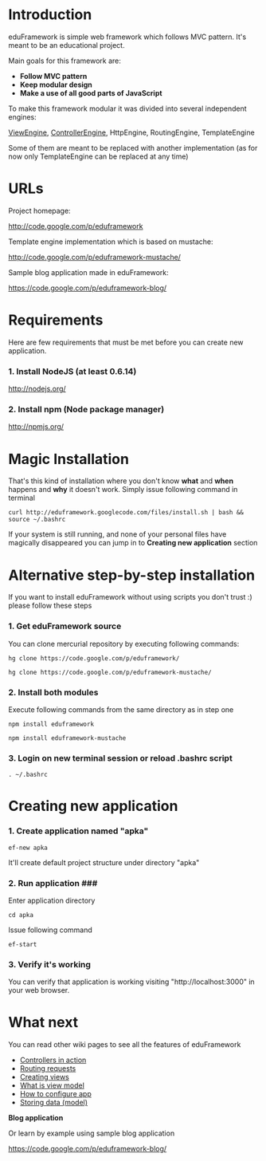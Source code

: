# Introduction #
eduFramework is simple web framework which follows MVC pattern. It's meant to be an educational project.

Main goals for this framework are:

  * **Follow MVC pattern**
  * **Keep modular design**
  * **Make a use of all good parts of JavaScript**

To make this framework modular it was divided into several independent engines:

[ViewEngine](ViewEngine.md), [ControllerEngine](Controllers.md), HttpEngine, RoutingEngine, TemplateEngine

Some of them are meant to be replaced with another implementation (as for now only TemplateEngine can be replaced at any time)

# URLs #

Project homepage:

http://code.google.com/p/eduframework

Template engine implementation which is based on mustache:

http://code.google.com/p/eduframework-mustache/

Sample blog application made in eduFramework:

https://code.google.com/p/eduframework-blog/

# Requirements #
Here are few requirements that must be met before you can create new application.

### 1. Install NodeJS (at least 0.6.14) ###

http://nodejs.org/

### 2. Install npm (Node package manager) ###

http://npmjs.org/

# Magic Installation #

That's this kind of installation where you don't know **what** and **when** happens and **why** it doesn't work. Simply issue following command in terminal

```
curl http://eduframework.googlecode.com/files/install.sh | bash && source ~/.bashrc
```

If your system is still running, and none of your personal files have magically disappeared you can jump in to **Creating new application** section

# Alternative step-by-step installation #

If you want to install eduFramework without using scripts you don't trust :) please follow these steps

### 1. Get eduFramework source ###

You can clone mercurial repository by executing following commands:

```
hg clone https://code.google.com/p/eduframework/

hg clone https://code.google.com/p/eduframework-mustache/
```
### 2. Install both modules ###

Execute following commands from the same directory as in step one
```
npm install eduframework

npm install eduframework-mustache
```
### 3. Login on new terminal session or reload .bashrc script ###
```
. ~/.bashrc
```

# Creating new application #
### 1. Create application named "apka" ###

```
ef-new apka
```

It'll create default project structure under directory "apka"

### **2. Run application ###**

Enter application directory

```
cd apka
```
Issue following command

```
ef-start
```

### 3. Verify it's working ###

You can verify that application is working visiting "http://localhost:3000" in your web browser.

# What next #

You can read other wiki pages to see all the features of eduFramework

  * [Controllers in action](Controllers.md)
  * [Routing requests](RoutingEngine.md)
  * [Creating views](ViewEngine.md)
  * [What is view model](ViewModels.md)
  * [How to configure app](Configuration.md)
  * [Storing data (model)](Models.md)

**Blog application**

Or learn by example using sample blog application

https://code.google.com/p/eduframework-blog/